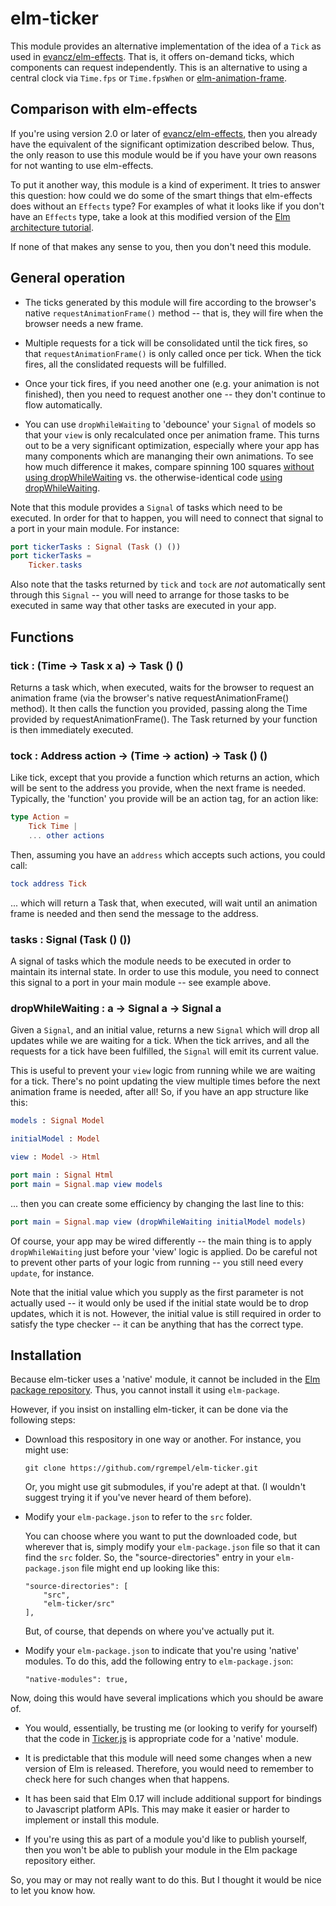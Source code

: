 # elm-ticker

This module provides an alternative implementation of the idea of a `Tick`
as used in [evancz/elm-effects](http://package.elm-lang.org/packages/evancz/elm-effects/latest).
That is, it offers on-demand ticks, which components can request independently.
This is an alternative to using a central clock via `Time.fps` or `Time.fpsWhen` or
[elm-animation-frame](http://package.elm-lang.org/packages/jwmerrill/elm-animation-frame/latest).

## Comparison with elm-effects

If you're using version 2.0 or later of
[evancz/elm-effects](http://package.elm-lang.org/packages/evancz/elm-effects/latest),
then you already have the equivalent of the significant optimization described
below. Thus, the only reason to use this module would be if you have your own
reasons for not wanting to use elm-effects.

To put it another way, this module is a kind of experiment. It tries to answer
this question: how could we do some of the smart things that elm-effects does
without an `Effects` type? For examples of what it looks like if you don't have
an `Effects` type, take a look at this modified version of the
[Elm architecture tutorial](https://github.com/rgrempel/elm-architecture-tutorial).

If none of that makes any sense to you, then you don't need this module.

## General operation

* The ticks generated by this module will fire according to the browser's
  native `requestAnimationFrame()` method -- that is, they will fire when the
  browser needs a new frame.

* Multiple requests for a tick will be consolidated until the tick fires,
  so that `requestAnimationFrame()` is only called once per tick. When the tick
  fires, all the conslidated requests will be fulfilled.

* Once your tick fires, if you need another one (e.g. your animation is not
  finished), then you need to request another one -- they don't continue to
  flow automatically.

* You can use `dropWhileWaiting` to 'debounce' your `Signal` of models so that your
  `view` is only recalculated once per animation frame. This turns out to be a
  very significant optimization, especially where your app has many components
  which are mananging their own animations.
  To see how much difference it makes, compare spinning 100 squares
  [without using dropWhileWaiting](https://rgrempel.github.io/elm-ticker/unoptimized.html)
  vs. the otherwise-identical code [using dropWhileWaiting](https://rgrempel.github.io/elm-ticker/optimized.html).
  
Note that this module provides a `Signal` of tasks which need to be executed. In
order for that to happen, you will need to connect that signal to a port in
your main module. For instance:

```elm
port tickerTasks : Signal (Task () ())
port tickerTasks =
    Ticker.tasks
```

Also note that the tasks returned by `tick` and `tock` are *not* automatically
sent through this `Signal` -- you will need to arrange for those tasks to be
executed in same way that other tasks are executed in your app.

## Functions

<h3>
tick : (Time -> Task x a) -> Task () ()
</h3>

Returns a task which, when executed, waits for the browser to request an
animation frame (via the browser's native requestAnimationFrame() method). It
then calls the function you provided, passing along the Time provided by 
requestAnimationFrame(). The Task returned by your function is then immediately
executed.

<h3>
tock : Address action -> (Time -> action) -> Task () ()
</h3>

Like tick, except that you provide a function which returns an action, which
will be sent to the address you provide, when the next frame is needed. Typically,
the 'function' you provide will be an action tag, for an action like:

```elm
type Action =
    Tick Time |
    ... other actions
```

Then, assuming you have an `address` which accepts such actions, you could call:

```elm
tock address Tick
```

... which will return a Task that, when executed, will wait until an animation
frame is needed and then send the message to the address.

<h3>
tasks : Signal (Task () ())
</h3>

A signal of tasks which the module needs to be executed in order to maintain
its internal state. In order to use this module, you need to connect this
signal to a port in your main module -- see example above.

<h3>
dropWhileWaiting : a -> Signal a -> Signal a
</h3>

Given a `Signal`, and an initial value, returns a new `Signal` which will
drop all updates while we are waiting for a tick. When the tick arrives, and
all the requests for a tick have been fulfilled, the `Signal` will emit its
current value.

This is useful to prevent your `view` logic from running while we are waiting
for a tick. There's no point updating the view multiple times before the next
animation frame is needed, after all! So, if you have an app structure like this:

```elm
models : Signal Model

initialModel : Model

view : Model -> Html

port main : Signal Html
port main = Signal.map view models
```

... then you can create some efficiency by changing the last line to this:

```elm
port main = Signal.map view (dropWhileWaiting initialModel models)
```

Of course, your app may be wired differently -- the main thing is to apply
`dropWhileWaiting` just before your 'view' logic is applied. Do be careful not
to prevent other parts of your logic from running -- you still need every
`update`, for instance.

Note that the initial value which you supply as the first parameter is not
actually used -- it would only be used if the initial state would be to drop
updates, which it is not. However, the initial value is still required in
order to satisfy the type checker -- it can be anything that has the
correct type.

## Installation

Because elm-ticker uses a 'native' module, it cannot be included in the
[Elm package repository](http://package.elm-lang.org/packages). Thus, you cannot
install it using `elm-package`.

However, if you insist on installing elm-ticker, it can be done via the following steps:

*   Download this respository in one way or another. For instance, you might use:

        git clone https://github.com/rgrempel/elm-ticker.git

    Or, you might use git submodules, if you're adept at that. (I wouldn't suggest
    trying it if you've never heard of them before).

*   Modify your `elm-package.json` to refer to the `src` folder.

    You can choose where you want to put the downloaded code, but wherever that
    is, simply modify your `elm-package.json` file so that it can find the
    `src` folder.  So, the "source-directories" entry in your
    `elm-package.json` file might end up looking like this:

        "source-directories": [
            "src",
            "elm-ticker/src"
        ],

    But, of course, that depends on where you've actually put it.

*   Modify your `elm-package.json` to indicate that you're using 'native' modules.
    To do this, add the following entry to `elm-package.json`:

        "native-modules": true,

Now, doing this would have several implications which you should be aware of.

*   You would, essentially, be trusting me (or looking to verify for yourself)
    that the code in [Ticker.js](src/Native/Ticker.js) is appropriate code for
    a 'native' module.

*   It is predictable that this module will need some changes when a new
    version of Elm is released. Therefore, you would need to remember to check
    here for such changes when that happens.

*   It has been said that Elm 0.17 will include additional support for bindings
    to Javascript platform APIs. This may make it easier or harder to implement
    or install this module.

*   If you're using this as part of a module you'd like to publish yourself,
    then you won't be able to publish your module in the Elm package repository
    either.

So, you may or may not really want to do this. But I thought it would be nice to
let you know how.
